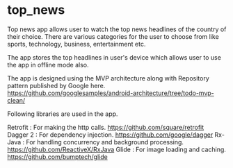 # top_news
Top news app allows user to watch the top news headlines of the country of their choice. There are various categories for the user to choose from like sports, technology, business, entertainment etc.

The app stores the top headlines in user's device which allows user to use the app in offline mode also.

The app is designed using the MVP architecture along with Repository pattern published by Google here.
https://github.com/googlesamples/android-architecture/tree/todo-mvp-clean/

Following libraries are used in the app.

Retrofit : For making the http calls. https://github.com/square/retrofit
Dagger 2 : For dependency injection.  https://github.com/google/dagger
Rx-Java : For handling concurrency and background processing. https://github.com/ReactiveX/RxJava
Glide : For image loading and caching. https://github.com/bumptech/glide

